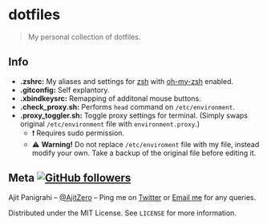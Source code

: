 # dotfiles

> My personal collection of dotfiles.

## Info

- **.zshrc:** My aliases and settings for [zsh]() with [oh-my-zsh]() enabled.
- **.gitconfig:** Self explantory.
- **.xbindkeysrc:** Remapping of additonal mouse buttons.
- **.check_proxy.sh:** Performs `head` command on `/etc/environment`.
- **.proxy_toggler.sh:** Toggle proxy settings for terminal. (Simply swaps original `/etc/environment` file with `environment.proxy`.)
  - :heavy_exclamation_mark: Requires sudo permission.
  - :warning: **Warning!** Do not replace `/etc/enviroment` file with my file, instead modify your own. Take a backup of the original file before editing it.

## Meta [![GitHub followers](https://img.shields.io/github/followers/AjitZero.svg?style=social&label=Follow&maxAge=2592000)](https://github.com/AjitZero?tab=followers)

Ajit Panigrahi – [@AjitZero](https://github.com/AjitZero) – Ping me on [Twitter](https://twitter.com/AjitZero) or [Email me](mailto:ajitzero@gmail.com) for any queries.

Distributed under the MIT License. See `LICENSE` for more information.
